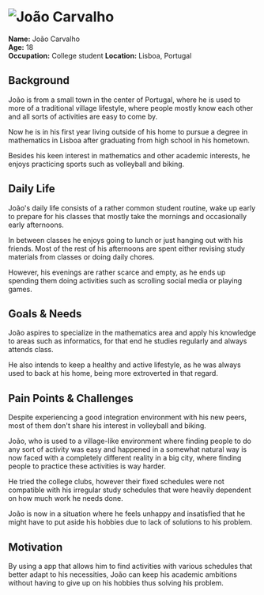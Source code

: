 # ![João Carvalho](personas/persona1.jpg)  
**Name:** João Carvalho  
**Age:** 18  
**Occupation:**   College student
**Location:** Lisboa, Portugal  

## Background  
<!-- [Describe the persona's background, including their education, work experience, and any relevant personal history. This should be written as a short, engaging narrative that helps to contextualize the persona.] -->

João is from a small town in the center of Portugal, where he is used to more of a traditional village lifestyle, where people mostly know each other and all sorts of activities are easy to come by.

Now he is in his first year living outside of his home to pursue a degree in mathematics in Lisboa after graduating from high school in his hometown.

Besides his keen interest in mathematics and other academic interests, he enjoys practicing sports such as volleyball and biking.

## Daily Life  
<!-- [Describe a typical day in their life. What do they do from morning to evening? How do they interact with technology, products, or services? What challenges do they face?] -->

João's daily life consists of a rather common student routine, wake up early to prepare for his classes that mostly take the mornings and occasionally early afternoons. 

In between classes he enjoys going to lunch or just hanging out with his friends. Most of the rest of his afternoons are spent either revising study materials from classes or doing daily chores.

However, his evenings are rather scarce and empty, as he ends up spending them doing activities such as scrolling social media or playing games.

## Goals & Needs  
<!-- [Explain what the persona wants to achieve in their personal or professional life. What are their aspirations? What problems are they trying to solve?]   -->

João aspires to specialize in the mathematics area and apply his knowledge to areas such as informatics, for that end he studies regularly and always attends class. 

He also intends to keep a healthy and active lifestyle, as he was always used to back at his home, being more extroverted in that regard.

## Pain Points & Challenges  
<!-- [Describe the main frustrations, obstacles, or inefficiencies they encounter related to the product or service you are designing for.] -->

Despite experiencing a good integration environment with his new peers, most of them don't share his interest in volleyball and biking.

João, who is used to a village-like environment where finding people to do any sort of activity was easy and happened in a somewhat natural way is now faced with a completely different reality in a big city, where finding people to practice these activities is way harder.

He tried the college clubs, however their fixed schedules were not compatible with his irregular study schedules that were heavily dependent on how much work he needs done.

João is now in a situation where he feels unhappy and insatisfied that he might have to put aside his hobbies due to lack of solutions to his problem.

## Motivation  
<!-- *"Why do they engage with this product or service?"*   -->

<!-- [Summarize their core motivation in a compelling way. This could be a short paragraph or even a strong, direct quote that captures their drive.]   -->

By using a app that allows him to find activities with various schedules that better adapt to his necessities, João can keep his academic ambitions without having to give up on his hobbies thus solving his problem.




